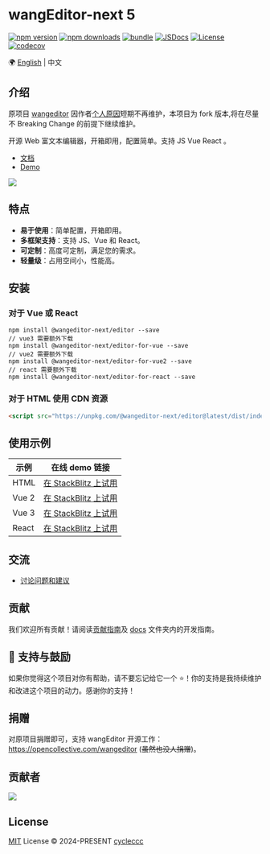# wangEditor-next 5


[![npm version][npm-version-src]][npm-version-href]
[![npm downloads][npm-downloads-src]][npm-downloads-href]
[![bundle][bundle-src]][bundle-href]
[![JSDocs][jsdocs-src]][jsdocs-href]
[![License][license-src]][license-href]
[![codecov](https://codecov.io/gh/cycleccc/wangEditor-next/graph/badge.svg?token=0ZSXFXJPK3)](https://codecov.io/gh/cycleccc/wangEditor-next)

🌍 [English](./README-en.md) | 中文

## 介绍

原项目 [wangeditor](https://github.com/wangeditor-team/wangEditor) 因作者[个人原因](https://juejin.cn/post/7272735633458413602)短期不再维护，本项目为 fork 版本,将在尽量不 Breaking Change 的前提下继续维护。

开源 Web 富文本编辑器，开箱即用，配置简单。支持 JS Vue React 。

- [文档](https://cycleccc.github.io/docs/)
- [Demo](https://cycleccc.github.io/demo/)

![](./docs/images/editor.png)

## 特点

- **易于使用**：简单配置，开箱即用。
- **多框架支持**：支持 JS、Vue 和 React。
- **可定制**：高度可定制，满足您的需求。
- **轻量级**：占用空间小，性能高。

## 安装

### 对于 Vue 或 React
```shell
npm install @wangeditor-next/editor --save
// vue3 需要额外下载
npm install @wangeditor-next/editor-for-vue --save
// vue2 需要额外下载
npm install @wangeditor-next/editor-for-vue2 --save
// react 需要额外下载
npm install @wangeditor-next/editor-for-react --save
```

### 对于 HTML 使用 CDN 资源
```html
<script src="https://unpkg.com/@wangeditor-next/editor@latest/dist/index.js"></script>
```

## 使用示例

| 示例 | 在线 demo 链接 |
|------|------|
| HTML | [在 StackBlitz 上试用](https://stackblitz.com/edit/stackblitz-starters-xxqmwl) |
| Vue 2 | [在 StackBlitz 上试用](https://stackblitz.com/edit/vue2-vite-starter-hkmsif) |
| Vue 3 | [在 StackBlitz 上试用](https://stackblitz.com/edit/vue3-wangeditor-demo-8emmc7) |
| React | [在 StackBlitz 上试用](https://stackblitz.com/edit/react-4osjqn) |


## 交流

- [讨论问题和建议](https://github.com/cycleccc/wangEditor-next/issues)

## 贡献

我们欢迎所有贡献！请阅读[贡献指南](https://github.com/cycleccc/wangEditor-next/blob/master/docs/contribution-CN.md)及 [docs](https://github.com/cycleccc/wangEditor-next/tree/master/docs) 文件夹内的开发指南。

## 🌟 支持与鼓励

如果你觉得这个项目对你有帮助，请不要忘记给它一个 ⭐️！你的支持是我持续维护和改进这个项目的动力。感谢你的支持！

## 捐赠

对原项目捐赠即可，支持 wangEditor 开源工作：https://opencollective.com/wangeditor (~~虽然也没人捐赠~~)。

## 贡献者

<a href="https://github.com/cycleccc/wangEditor-next/graphs/contributors">
  <img src="https://contrib.rocks/image?repo=cycleccc/wangEditor-next" />
</a>

## License

[MIT](./LICENSE) License © 2024-PRESENT [cycleccc](https://github.com/cycleccc)

<!-- Badges -->

[npm-version-src]: https://img.shields.io/npm/v/@wangeditor-next/editor?style=flat&colorA=080f12&colorB=1fa669
[npm-version-href]: https://npmjs.com/package/@wangeditor-next/editor
[npm-downloads-src]: https://img.shields.io/npm/dm/@wangeditor-next/core?style=flat&colorA=080f12&colorB=1fa669
[npm-downloads-href]: https://npmjs.com/package/@wangeditor-next/editor
[bundle-src]: https://img.shields.io/bundlephobia/minzip/@wangeditor-next/editor?style=flat&colorA=080f12&colorB=1fa669&label=minzip
[bundle-href]: https://bundlephobia.com/result?p=@wangeditor-next/editor
[license-src]: https://img.shields.io/github/license/cycleccc/wangeditor-next.svg?style=flat&colorA=080f12&colorB=1fa669
[license-href]: https://github.com/cycleccc/wangeditor-next/blob/master/LICENSE
[jsdocs-src]: https://img.shields.io/badge/jsdocs-reference-080f12?style=flat&colorA=080f12&colorB=1fa669
[jsdocs-href]: https://www.jsdocs.io/package/@wangeditor-next/editor

